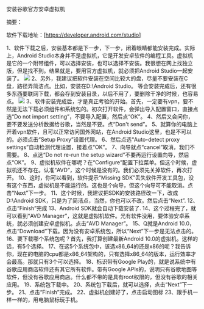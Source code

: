 安装谷歌官方安卓虚拟机

摘要：

软件下载地址：[https://developer.android.com/studio]

1、软件下载之后，安装基本都是下一步，下一步，闭着眼睛都能安装完成。实际上，Android Studio本身并不是虚拟机，它是开发安卓软件的编程工具。虚拟机是它的一个附带组件，可以选择安装，也可以选择不安装。我很想在网上找独立版，但是找不到。结果就是，要用官方虚拟机，就必须把Android Studio一起安装了。
![](https://i.imgur.com/DFReX6w.jpg)
2、另外，我建议把软件安装在空间比较大的盘，尽量不要安装在C盘，路径弄简洁点。比如，安装在D:\Android Studio。
等会安装完成后，还有很多东西要联网下载，都会存到安装目录，以后不用了，要删除干净的时候，也容易点。
![](https://i.imgur.com/zY8mifE.jpg)
3、软件安装完成后，才是真正考验的开始。首先，一定要有vpn，要不然是无法下载必须组件和系统包的。初次打开软件，会弹出导入配置窗口，直接点选“Do not import setting”，不要导入配置，然后点“OK”。
4、然后又会问你，要不要发送分析数据给谷歌，当然是不要。点“Don't send”。
5、就算你的电脑上开着vpn软件，且可以正常访问国外网站，在Android Studio这里，也是不可以的。必须点击“Setup Proxy”设置代理。
6、然后点选“Auto-detect proxy settings”自动检测代理设置，接着点“OK”。
7、向导就点“cancel”取消，我们不需要。
8、点选“Do not re-run the setup wizard”不要再运行设置向导，然后点“OK”。
9、虚拟机软件在哪呢？在“Configure”配置下拉菜单。但这个时候，虚拟机还不存在。认准“AVD”，这个时候是没有的。我们必须先关掉软件，再次打开。
10、这时，你可以看到，软件提示“Missing SDK”丢失软件开发工具包，没有这个东西，虚拟机是不能运行的。这也是个向导，但这个向导可不能取消。点击“Next”下一步。
11、这个时候，我建议把SDK的安装路径改一下，改成D:\Android SDK，只是为了简洁点，当然，你也可以不改。然后点击“Next”.
12、点击“Finish”完成
13、Android SDK就会自动下载安装了.
14、这个过程完了，就可以看到“AVD Manager”，这就是虚拟机软件。光有软件没用，要体验安卓系统，就必须创建安卓虚拟机。点击“AVD Manager”。
15、Q就是Android 10.0，点击“Download”下载。因为没有安卓系统包，所以“Next”下一步是无法点击的。
16、要下载哪个系统包呢？首先，我打算创建最新Android 10.0的虚拟机。这样的话，有5个选择。
17、在这5个系统包中，该选x86_64的还是x86的呢？我告诉你，现在的电脑的cpu都是x86_64架构的，只有选择x86_64的版本，运行效率才会最高。那就只有3个可以选择。
18、标识带有Google Play的，就是说系统中有谷歌应用商店软件还有其它所有软件。带有Google APIs的，说明只有谷歌地图等软件，但没有谷歌应用商店。什么都不带的是具有root权限的，但没有谷歌的相关应用。
19、系统包下载中。
20、系统包下载后，就可以选择，点击“Next”下一步。
21、点击“Finish”完成。
22、虚拟机创建好了，点击启动图标
23、跟手机一样一样的，用电脑鼠标玩手机。
